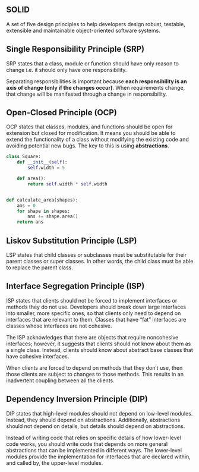 ## SOLID

A set of five design principles to help developers design robust, testable, extensible and maintainable object-oriented software systems.

## Single Responsibility Principle (SRP)

SRP states that a class, module or function should have only reason to change i.e. it should only have one responsibility.

Separating responsibilities is important because **each responsibility is an axis of change (only if the changes occur)**. When requirements change, that change will be manifested through a change in responsibility.

## Open-Closed Principle (OCP)

OCP states that classes, modules, and functions should be open for extension but closed for modification. It means you should be able to extend the functionality of a class without modifying the existing code and avoiding potential new bugs. The key to this is using **abstractions**.

```py
class Square:
    def __init__(self):
        self.width = 5

    def area():
        return self.width * self.width


def calculate_area(shapes):
    ans = 0
    for shape in shapes:
        ans += shape.area()
    return ans
```

## Liskov Substitution Principle (LSP)

LSP states that child classes or subclasses must be substitutable for their parent classes or super classes. In other words, the child class must be able to replace the parent class.

## Interface Segregation Principle (ISP)

ISP states that clients should not be forced to implement interfaces or methods they do not use. Developers should break down large interfaces into smaller, more specific ones, so that clients only need to depend on interfaces that are relevant to them. Classes that have “fat” interfaces are classes whose interfaces are not cohesive.

The ISP acknowledges that there are objects that require noncohesive interfaces; however, it suggests that clients should not know about them as a single class. Instead, clients should know about abstract base classes that have cohesive interfaces.

When clients are forced to depend on methods that they don’t use, then those clients are subject to changes to those methods. This results in an inadvertent coupling between all the clients.

## Dependency Inversion Principle (DIP)

DIP states that high-level modules should not depend on low-level modules. Instead, they should depend on abstractions. Additionally, abstractions should not depend on details, but details should depend on abstractions.

Instead of writing code that relies on specific details of how lower-level code works, you should write code that depends on more general abstractions that can be implemented in different ways. The lower-level modules provide the implementation for interfaces that are declared within, and called by, the upper-level modules.
